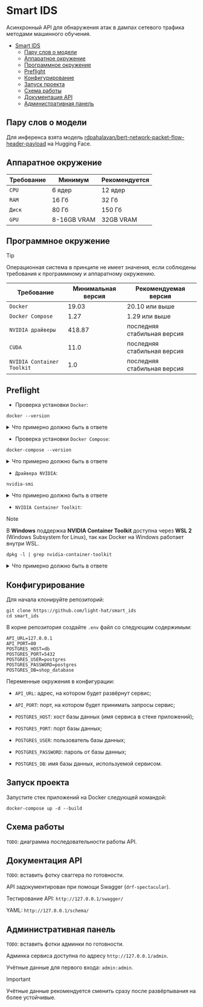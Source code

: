 # Smart IDS

Асинхронный API для обнаружения атак в дампах сетевого трафика методами машинного обучения.

<!-- TOC -->
* [Smart IDS](#smart-ids)
  * [Пару слов о модели](#пару-слов-о-модели)
  * [Аппаратное окружение](#аппаратное-окружение)
  * [Программное окружение](#программное-окружение)
  * [Preflight](#preflight)
  * [Конфигурирование](#конфигурирование)
  * [Запуск проекта](#запуск-проекта)
  * [Схема работы](#схема-работы)
  * [Документация API](#документация-api)
  * [Административная панель](#административная-панель)
<!-- TOC -->

## Пару слов о модели

Для инференса взята модель [rdpahalavan/bert-network-packet-flow-header-payload](https://huggingface.co/rdpahalavan/bert-network-packet-flow-header-payload) на Hugging Face.

## Аппаратное окружение

| Требование  | Минимум          | Рекомендуется  |
|-------------|------------------|----------------|
| `CPU`       | 6 ядер           | 12 ядер        |
| `RAM`       | 16 Гб            | 32 Гб          |
| `Диск`      | 80 Гб            | 150 Гб         |
| `GPU`       | 8-16GB VRAM      | 32GB VRAM      |

## Программное окружение

> [!TIP]
> Операционная система в принципе не имеет значения, если соблюдены требования к программному и аппаратному окружению.

| Требование                 | Минимальная версия | Рекомендуемая версия          |
|----------------------------|--------------------|-------------------------------|
| `Docker`                   | 19.03              | 20.10 или выше                |
| `Docker Compose`           | 1.27               | 1.29 или выше                 |
| `NVIDIA драйверы`          | 418.87             | последняя стабильная версия   |
| `CUDA`                     | 11.0               | последняя стабильная версия   |
| `NVIDIA Container Toolkit` | 1.0                | последняя стабильная версия   |

## Preflight

- Проверка установки `Docker`:

```shell
docker --version
```

<details>
  <summary>Что примерно должно быть в ответе</summary>

```
Docker version 27.2.0, build 3ab4256
```

</details>

- Проверка установки `Docker Compose`:

```shell
docker-compose --version
```

<details>
  <summary>Что примерно должно быть в ответе</summary>

```
Docker Compose version v2.29.2-desktop.2
```

</details>

- `Драйвера NVIDIA`:

```shell
nvidia-smi
```

<details>
  <summary>Что примерно должно быть в ответе</summary>

```
+-----------------------------------------------------------------------------+
| NVIDIA-SMI 470.57.02    Driver Version: 470.57.02    CUDA Version: 11.4     |
|-------------------------------+----------------------+----------------------+
| GPU  Name        Persistence-M| Bus-Id        Disp.A | Volatile Uncorr. ECC |
| Fan  Temp  Perf  Pwr:Usage/Cap|         Memory-Usage | GPU-Util  Compute M. |
|                               |                      |               MIG M. |
|===============================+======================+======================|
|   0  Tesla T4            Off  | 00000000:00:1E.0 Off |                    0 |
| N/A   42C    P8    12W /  70W |      0MiB / 15109MiB |      0%      Default |
+-------------------------------+----------------------+----------------------+

```

</details>

- `NVIDIA Container Toolkit`:


> [!NOTE]
> В **Windows** поддержка **NVIDIA Container Toolkit** доступна через **WSL 2** (Windows Subsystem for Linux), так как Docker на Windows работает внутри WSL.

```shell
dpkg -l | grep nvidia-container-toolkit
```

<details>
  <summary>Что примерно должно быть в ответе</summary>

```
nvidia-container-toolkit   1.5.0-1   all   NVIDIA container runtime library

```

</details>

## Конфигурирование

Для начала клонируйте репозиторий:

```shell
git clone https://github.com/light-hat/smart_ids
cd smart_ids
```

В корне репозитория создайте `.env` файл со следующим содержимым:

```
API_URL=127.0.0.1
API_PORT=80
POSTGRES_HOST=db
POSTGRES_PORT=5432
POSTGRES_USER=postgres
POSTGRES_PASSWORD=postgres
POSTGRES_DB=shop_database
```

Переменные окружения в конфигурации:

- `API_URL`: адрес, на котором будет развёрнут сервис;

- `API_PORT`: порт, на котором будет принимать запросы сервис;

- `POSTGRES_HOST`: хост базы данных (имя сервиса в стеке приложений);

- `POSTGRES_PORT`: порт базы данных;

- `POSTGRES_USER`: пользователь базы данных;

- `POSTGRES_PASSWORD`: пароль от базы данных;

- `POSTGRES_DB`: имя базы данных, используемой сервисом.

## Запуск проекта

Запустите стек приложений на Docker следующей командой:

```shell
docker-compose up -d --build
```

## Схема работы

`TODO`: диаграмма последовательности работы API.

## Документация API

`TODO`: вставить фотку сваггера по готовности.

API задокументирован при помощи Swagger (`drf-spectacular`).

Тестирование API: `http://127.0.0.1/swagger/`

YAML: `http://127.0.0.1/schema/`

## Административная панель

`TODO`: вставить фотки админки по готовности.

Админка сервиса доступна по адресу `http://127.0.0.1/admin`.

Учётные данные для первого входа: `admin:admin`.

> [!IMPORTANT]
> Учётные данные рекомендуется сменить сразу после развёртывания на более устойчивые.
